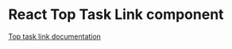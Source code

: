 # React Top Task Link component

[Top task link documentation](../../../css/src/top-task-link/README.md)
